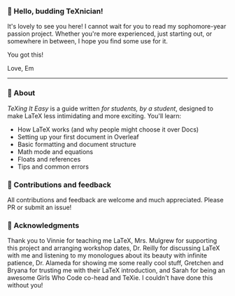 ### 👋 Hello, budding TeXnician!

It's lovely to see you here! I cannot wait for you to read my sophomore-year passion project. Whether you're more experienced, just starting out, or somewhere in between, I hope you find some use for it.

You got this!

Love,
Em

---

### 🧠 About
*TeXing It Easy* is a guide written *for students, by a student*, designed to make LaTeX less intimidating and more exciting. You'll learn:
- How LaTeX works (and why people might choose it over Docs)
- Setting up your first document in Overleaf
- Basic formatting and document structure
- Math mode and equations
- Floats and references
- Tips and common errors

### 💬 Contributions and feedback
All contributions and feedback are welcome and much appreciated. Please PR or submit an issue!

### 💐 Acknowledgments
Thank you to Vinnie for teaching me LaTeX, Mrs. Mulgrew for supporting this project and arranging workshop dates, Dr. Reilly for discussing LaTeX with me and listening to my monologues about its beauty with infinite patience, Dr. Alameda for showing me some really cool stuff, Gretchen and Bryana for trusting me with their LaTeX introduction, and Sarah for being an awesome Girls Who Code co-head and TeXie. I couldn't have done this without you!
